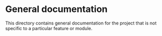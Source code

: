 # General documentation

This directory contains general documentation for the project that is not specific to a particular feature or module.
